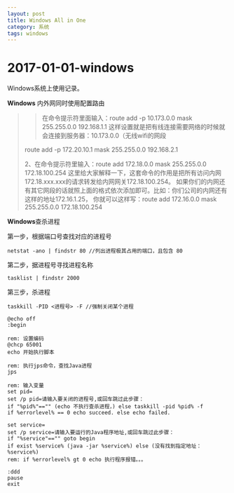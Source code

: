 ```yaml
---
layout: post
title: Windows All in One
category: 系统
tags: windows
---
```


# 2017-01-01-windows

Windows系统上使用记录。

**Windows** 内外网同时使用配置路由

> > 在命令提示符里面输入：route add -p 10.173.0.0 mask 255.255.0.0 192.168.1.1 这样设置就是把有线连接需要网络的时候就会连接到服务器：10.173.0.0（无线wifi的网段
>
> route add -p 172.20.10.1 mask 255.255.0.0 192.168.2.1
>
> 2、在命令提示符里输入：route add 172.18.0.0 mask 255.255.0.0 172.18.100.254 这里给大家解释一下，这套命令的作用是把所有访问内网172.18.xxx.xxx的请求转发给内网网关172.18.100.254。 如果你们的内网还有其它网段的话就照上面的格式依次添加即可。比如：你们公司的内网还有这样的地址172.16.1.25， 你就可以这样写：route add 172.16.0.0 mask 255.255.0.0 172.18.100.254

**Windows**查杀进程

第一步，根据端口号查找对应的进程号

```text
netstat -ano | findstr 80 //列出进程极其占用的端口，且包含 80
```

第二步，据进程号寻找进程名称

```text
tasklist | findstr 2000
```

第三步，杀进程

```text
taskkill -PID <进程号> -F //强制关闭某个进程
```

```text
@echo off
:begin

rem: 设置编码
@chcp 65001
echo 开始执行脚本

rem: 执行jps命令，查找Java进程
jps

rem: 输入变量
set pid=
set /p pid=请输入要关闭的进程号,或回车跳过此步骤： 
if "%pid%"=="" (echo 不执行查杀进程，) else taskkill -pid %pid% -f
if %errorlevel% == 0 echo succeed. else echo failed.

set service=
set /p service=请输入要运行的Java程序地址,或回车跳过此步骤：
if "%service"=="" goto begin
if exist %service% (java -jar %service%) else (没有找到指定地址：%service%)
rem: if %errorlevel% gt 0 echo 执行程序报错。。。

:ddd
pause
exit
```

